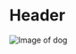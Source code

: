 # Header

![Image of dog](https://www.clinicaveterinariaaguilar.es/wp-content/uploads/2020/01/cachorro.jpg)

